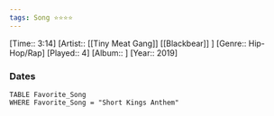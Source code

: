 ```yaml
---
tags: Song ⭐⭐⭐⭐ 
---
```

[Time:: 3:14]
[Artist:: [[Tiny Meat Gang]] [[Blackbear]] ]
[Genre:: Hip-Hop/Rap]
[Played:: 4]
[Album:: ]
[Year:: 2019]
### Dates
````dataview
TABLE Favorite_Song
WHERE Favorite_Song = "Short Kings Anthem"
````